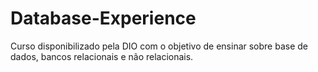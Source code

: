 # Database-Experience
Curso disponibilizado pela DIO com o objetivo de ensinar sobre base de dados, bancos relacionais e não relacionais.
